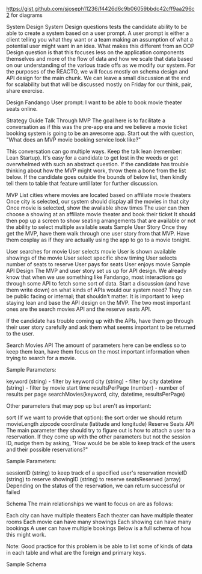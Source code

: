 https://gist.github.com/sjoseph11236/f4426d6c9b06059bbdc42cff9aa296c2
for diagrams

System Design
System Design questions tests the candidate ability to be able to create a system based on a user prompt. A user prompt is either a client telling you what they want or a team making an assumption of what a potential user might want in an idea. What makes this different from an OOP Design question is that this focuses less on the application components themselves and more of the flow of data and how we scale that data based on our understanding of the various trade offs as we modify our system. For the purposes of the REACTO, we will focus mostly on schema design and API design for the main chunk. We can leave a small discussion at the end for scalability but that will be discussed mostly on Friday for our think, pair, share exercise.

Design Fandango
User prompt: I want to be able to book movie theater seats online.

Strategy Guide
Talk Through MVP
The goal here is to facilitate a conversation as if this was the pre-app era and we believe a movie ticket booking system is going to be an awesome app. Start out the with question, "What does an MVP movie booking service look like?"

This conversation can go multiple ways. Keep the talk lean (remember: Lean Startup). It's easy for a candidate to get lost in the weeds or get overwhelmed with such an abstract question. If the candidate has trouble thinking about how the MVP might work, throw them a bone from the list below. If the candidate goes outside the bounds of below list, then kindly tell them to table that feature until later for further discussion.

MVP
List cities where movies are located based on affiliate movie theaters
Once city is selected, our system should display all the movies in that city
Once movie is selected, show the available show times
The user can then choose a showing at an affiliate movie theater and book their ticket
It should then pop up a screen to show seating arrangements that are available or not the ability to select multiple available seats
Sample User Story
Once they get the MVP, have them walk through one user story from that MVP. Have them cosplay as if they are actually using the app to go to a movie tonight.

User searches for movie
User selects movie
User is shown available showings of the movie
User select specific show timing
User selects number of seats to reserve
User pays for seats
User enjoys movie
Sample API Design
The MVP and user story set us up for API design. We already know that when we use something like Fandango, most interactions go through some API to fetch some sort of data. Start a discussion (and have them write down) on what kinds of APIs would our system need? They can be public facing or internal; that shouldn't matter. It is important to keep staying lean and base the API design on the MVP. The two most important ones are the search movies API and the reserve seats API.

If the candidate has trouble coming up with the APIs, have them go through their user story carefully and ask them what seems important to be returned to the user.

Search Movies API
The amount of parameters here can be endless so to keep them lean, have them focus on the most important information when trying to search for a movie.

Sample Parameters:

keyword (string) - filter by keyword
city (string) - filter by city
datetime (string) - filter by movie start time
resultsPerPage (number) - number of results per page
searchMovies(keyword, city, datetime, resultsPerPage)

Other parameters that may pop up but aren't as important:

sort (If we want to provide that option): the sort order we should return
movieLength
zipcode
coordinate (latitude and longitude)
Reserve Seats API
The main parameter they should try to figure out is how to attach a user to a reservation. If they come up with the other parameters but not the session ID, nudge them by asking, "How would be be able to keep track of the users and their possible reservations?"

Sample Parameters:

sessionID (string) to keep track of a specified user's reservation
movieID (string) to reserve
showingID (string) to reserve
seatsReserved (array)
Depending on the status of the reservation, we can return successful or failed

Schema
The main relationships we want to focus on are as follows:

Each city can have multiple theaters
Each theater can have multiple theater rooms
Each movie can have many showings
Each showing can have many bookings
A user can have multiple bookings
Below is a full schema of how this might work.

Note: Good practice for this problem is be able to list some of kinds of data in each table and what are the foreign and primary keys.

Sample Schema
